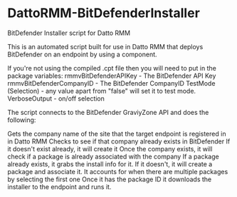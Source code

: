 # DattoRMM-BitDefenderInstaller
BitDefender Installer script for Datto RMM

This is an automated script built for use in Datto RMM that deploys BitDefender on an endpoint by using a component. 

If you're not using the compiled .cpt file then you will need to put in the package variables:
rmmvBitDefenderAPIKey - The BitDefender API Key
rmmvBitDefenderCompanyID - The BitDefender CompanyID
TestMode (Selection) - any value apart from "false" will set it to test mode.
VerboseOutput - on/off selection

The script connects to the BitDefender GraviyZone API and does the following:

Gets the company name of the site that the target endpoint is registered in in Datto RMM
Checks to see if that company already exists in BitDefender
If it doesn't exist already, it will create it
Once the company exists, it will check if a package is already associated with the company
If a package already exists, it grabs the install info for it. If it doesn't, it will create a package and associate it. It accounts for when there are multiple packages by selecting the first one
Once it has the package ID it downloads the installer to the endpoint and runs it. 
